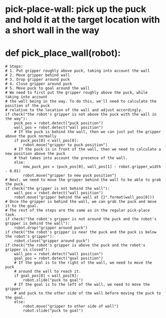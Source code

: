 # pick-place-wall: pick up the puck and hold it at the target location with a short wall in the way
# def pick_place_wall(robot):
    # Steps:
    # 1. Put gripper roughly above puck, taking into account the wall
    # 2. Move gripper behind wall
    # 3. Drop gripper around puck
    # 4. Close gripper around puck
    # 5. Move puck to goal around the wall
    # We need to first put the gripper roughly above the puck, while taking into account
    # the wall being in the way. To do this, we'll need to calculate the position of the puck
    # relative to the location of the wall and adjust accordingly.
    if check("the robot's gripper is not above the puck with the wall in the way"):
        puck_pos = robot.detect("puck position")
        wall_pos = robot.detect("wall position")
        # If the puck is behind the wall, then we can just put the gripper above the puck normally
        if puck_pos[0] < wall_pos[0]:
            robot.move("gripper to puck position")
        # If the puck is in front of the wall, then we need to calculate a new position above the puck
        # that takes into account the presence of the wall.
        else:
            new_puck_pos = (puck_pos[0], wall_pos[1] - robot.gripper_width - 0.01)
            robot.move("gripper to new puck position")
    # Next, we need to move the gripper behind the wall to be able to grab the puck.
    if check("the gripper is not behind the wall"):
        wall_pos = robot.detect("wall position")
        robot.move("gripper behind the wall at {}".format(wall_pos[0]))
    # Once the gripper is behind the wall, we can grab the puck and move it to the goal.
    # The rest of the steps are the same as in the regular pick-place task.
    if check("the robot's gripper is not around the puck and the robot's gripper is behind the wall"):
        robot.drop("gripper around puck")
    if check("the robot's gripper is near the puck and the puck is below the robot's gripper"):
        robot.close("gripper around puck")
    if check("the robot's gripper is above the puck and the robot's gripper is closed"):
        wall_pos = robot.detect("wall position")
        goal_pos = robot.detect("goal position")
        # If the goal is to the right of the wall, we need to move the puck
        # around the wall to reach it.
        if goal_pos[0] < wall_pos[0]:
            robot.slide("puck to goal")
        # If the goal is to the left of the wall, we need to move the gripper
        # and puck to the other side of the wall before moving the puck to the goal.
        else:
            robot.move("gripper to other side of wall")
            robot.slide("puck to goal")